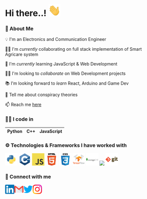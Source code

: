 <!-- <img src="assets/dino.gif" style="display: block;margin-left: auto; margin-right: auto;" width="70%" alt="Dino game gif"> -->

<!-- INTRO -->

<h1> Hi there..! <img src="assets/hi.gif" width="40px"></h1>

<!-- INTRO -->

<!-- -------------------------------------------------------------------------------------------------------------------- -->

<!-- ABOUT -->

### 🚀 About Me

💡 I'm an Electronics and Communication Engineer

👨‍💻 I'm _currently_ collaborating on full stack implementation of Smart Agricare system

🌱 I'm _currently_ learning JavaScript & Web Development

👨‍🔧 I'm looking to _collaborate_ on Web Development projects

📚 I'm looking forward to _learn_ React, Arduino and Game Dev

👻 Tell me about conspiracy theories

<!-- 💬 Ask me about  -->

<!-- ⚡️ Fun fact ... We live in a generation where we don't judge a book by it's cover anymore, we judge a video by it's thumbnail -->

📫 Reach me [here](#connect)

<!-- ABOUT -->

<!-- -------------------------------------------------------------------------------------------------------------------- -->

<!-- CODE -->

### 👨‍💻 I code in

| Python | C++ | JavaScript |
| :----: | :-: | :--------: |

<!-- CODE -->

<!-- -------------------------------------------------------------------------------------------------------------------- -->

<!-- TECH -->

### ⚙ Technologies & Frameworks I have worked with

<code><img height="40" src="https://raw.githubusercontent.com/github/explore/80688e429a7d4ef2fca1e82350fe8e3517d3494d/topics/python/python.png"></code>
<code><img height="40" src="https://raw.githubusercontent.com/github/explore/80688e429a7d4ef2fca1e82350fe8e3517d3494d/topics/cpp/cpp.png"></code>
<code><img height="40" src="https://raw.githubusercontent.com/github/explore/80688e429a7d4ef2fca1e82350fe8e3517d3494d/topics/javascript/javascript.png"></code>
<code><img height="40" src="https://raw.githubusercontent.com/github/explore/80688e429a7d4ef2fca1e82350fe8e3517d3494d/topics/html/html.png"></code>
<code><img height="40" src="https://raw.githubusercontent.com/github/explore/5c058a388828bb5fde0bcafd4bc867b5bb3f26f3/topics/css/css.png"></code>
<code><img height="40" src="https://raw.githubusercontent.com/github/explore/5c058a388828bb5fde0bcafd4bc867b5bb3f26f3/topics/tensorflow/tensorflow.png"></code>
<code><img height="40" src="https://raw.githubusercontent.com/github/explore/80688e429a7d4ef2fca1e82350fe8e3517d3494d/topics/mongodb/mongodb.png"></code>
<code><img height="40" src="https://www.vectorlogo.zone/logos/nodejs/nodejs-icon.svg"></code>
<code><img height="40" src="https://raw.githubusercontent.com/github/explore/80688e429a7d4ef2fca1e82350fe8e3517d3494d/topics/git/git.png"></code>

<!-- TECH -->

<!-- -------------------------------------------------------------------------------------------------------------------- -->

<!-- CONNECT -->
<h3 id="connect"> 🔗 Connect with me </h3>

<a href="https://www.linkedin.com/in/prithviraj-vernekar-5830161b2/">
    <img align="left" alt="Prithviraj Vernekar | Linkedin" height="30" src="assets/linkedin.svg" />
</a>
<a href="mailto:prithvippv25@gmail.com">
  <img align="left" alt="Prithviraj Vernekar | Gmail" height="30" src="assets/gmail.svg" />
</a>
<a href="https://twitter.com/prtviv?lang=en">
    <img align="left" alt="Prithviraj Vernekar | Twitter" height="30" src="assets/twitter.svg" />
</a>
<a href="https://instagram.com/prtviv">
  <img align="left" alt="prtviv | Instagram" height="30" src="assets/instagram.svg" />
</a>
<!-- CONNECT -->
